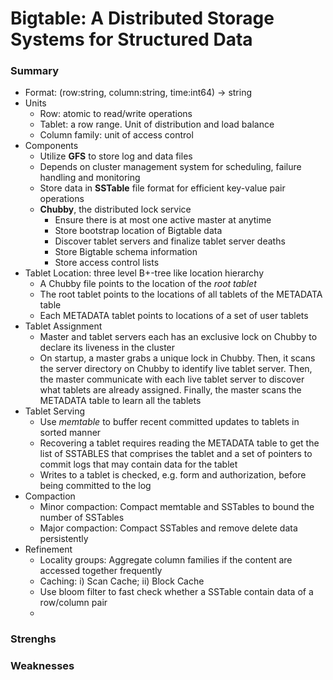 # Bigtable: A Distributed Storage Systems for Structured Data

### Summary

* Format: (row:string, column:string, time:int64) -> string
* Units
  * Row: atomic to read/write operations
  * Tablet: a row range. Unit of distribution and load balance
  * Column family: unit of access control
* Components
  * Utilize **GFS** to store log and data files
  * Depends on cluster management system for scheduling, failure handling and monitoring
  * Store data in **SSTable** file format for efficient key-value pair operations
  * **Chubby**, the distributed lock service
    * Ensure there is at most one active master at anytime
    * Store bootstrap location of Bigtable data
    * Discover tablet servers and finalize tablet server deaths
    * Store Bigtable schema information
    * Store access control lists
* Tablet Location: three level B+-tree like location hierarchy
  * A Chubby file points to the location of the *root tablet*
  * The root tablet points to the locations of all tablets of the METADATA table
  * Each METADATA tablet points to locations of a set of user tablets
* Tablet Assignment
  * Master and tablet servers each has an exclusive lock on Chubby to declare its liveness in the cluster
  * On startup, a master grabs a unique lock in Chubby. Then, it scans the server directory on Chubby to identify live tablet server. Then, the master communicate with each live tablet server to discover what tablets are already assigned. Finally, the master scans the METADATA table to learn all the tablets
* Tablet Serving
  * Use *memtable* to buffer recent committed updates to tablets in sorted manner
  * Recovering a tablet requires reading the METADATA table to get the list of SSTABLES that comprises the tablet and a set of pointers to commit logs that may contain data for the tablet
  * Writes to a tablet is checked, e.g. form and authorization, before being committed to the log
* Compaction
  * Minor compaction: Compact memtable and SSTables to bound the number of SSTables
  * Major compaction: Compact SSTables and remove delete data persistently
* Refinement
  * Locality groups: Aggregate column families if the content are accessed together frequently
  * Caching: i) Scan Cache; ii) Block Cache
  * Use bloom filter to fast check whether a SSTable contain data of a row/column pair
  * 

### Strenghs

### Weaknesses

